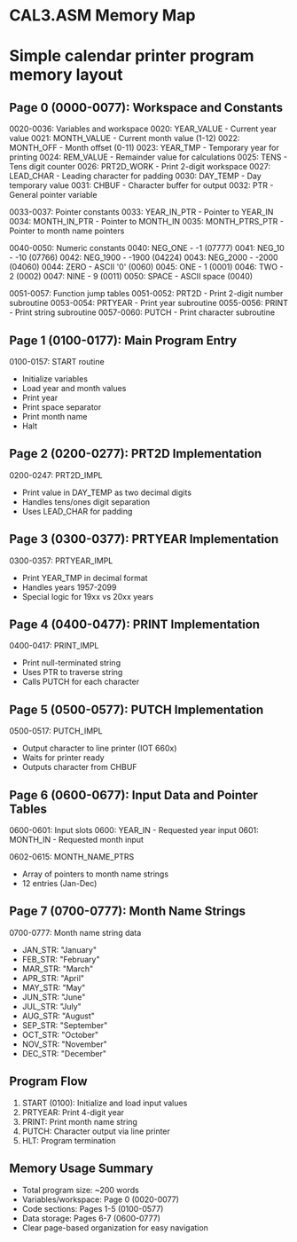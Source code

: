 # CAL3.ASM Memory Map
# Simple calendar printer program memory layout

## Page 0 (0000-0077): Workspace and Constants
0020-0036: Variables and workspace
  0020: YEAR_VALUE     - Current year value
  0021: MONTH_VALUE    - Current month value (1-12)
  0022: MONTH_OFF      - Month offset (0-11)
  0023: YEAR_TMP       - Temporary year for printing
  0024: REM_VALUE      - Remainder value for calculations
  0025: TENS           - Tens digit counter
  0026: PRT2D_WORK     - Print 2-digit workspace
  0027: LEAD_CHAR      - Leading character for padding
  0030: DAY_TEMP       - Day temporary value
  0031: CHBUF          - Character buffer for output
  0032: PTR            - General pointer variable

0033-0037: Pointer constants
  0033: YEAR_IN_PTR    - Pointer to YEAR_IN
  0034: MONTH_IN_PTR   - Pointer to MONTH_IN
  0035: MONTH_PTRS_PTR - Pointer to month name pointers

0040-0050: Numeric constants
  0040: NEG_ONE        - -1 (07777)
  0041: NEG_10         - -10 (07766)
  0042: NEG_1900       - -1900 (04224)
  0043: NEG_2000       - -2000 (04060)
  0044: ZERO           - ASCII '0' (0060)
  0045: ONE            - 1 (0001)
  0046: TWO            - 2 (0002)
  0047: NINE           - 9 (0011)
  0050: SPACE          - ASCII space (0040)

0051-0057: Function jump tables
  0051-0052: PRT2D     - Print 2-digit number subroutine
  0053-0054: PRTYEAR   - Print year subroutine
  0055-0056: PRINT     - Print string subroutine
  0057-0060: PUTCH     - Print character subroutine

## Page 1 (0100-0177): Main Program Entry
0100-0157: START routine
  - Initialize variables
  - Load year and month values
  - Print year
  - Print space separator
  - Print month name
  - Halt

## Page 2 (0200-0277): PRT2D Implementation
0200-0247: PRT2D_IMPL
  - Print value in DAY_TEMP as two decimal digits
  - Handles tens/ones digit separation
  - Uses LEAD_CHAR for padding

## Page 3 (0300-0377): PRTYEAR Implementation
0300-0357: PRTYEAR_IMPL
  - Print YEAR_TMP in decimal format
  - Handles years 1957-2099
  - Special logic for 19xx vs 20xx years

## Page 4 (0400-0477): PRINT Implementation
0400-0417: PRINT_IMPL
  - Print null-terminated string
  - Uses PTR to traverse string
  - Calls PUTCH for each character

## Page 5 (0500-0577): PUTCH Implementation
0500-0517: PUTCH_IMPL
  - Output character to line printer (IOT 660x)
  - Waits for printer ready
  - Outputs character from CHBUF

## Page 6 (0600-0677): Input Data and Pointer Tables
0600-0601: Input slots
  0600: YEAR_IN        - Requested year input
  0601: MONTH_IN       - Requested month input

0602-0615: MONTH_NAME_PTRS
  - Array of pointers to month name strings
  - 12 entries (Jan-Dec)

## Page 7 (0700-0777): Month Name Strings
0700-0777: Month name string data
  - JAN_STR: "January"
  - FEB_STR: "February"
  - MAR_STR: "March"
  - APR_STR: "April"
  - MAY_STR: "May"
  - JUN_STR: "June"
  - JUL_STR: "July"
  - AUG_STR: "August"
  - SEP_STR: "September"
  - OCT_STR: "October"
  - NOV_STR: "November"
  - DEC_STR: "December"

## Program Flow
1. START (0100): Initialize and load input values
2. PRTYEAR: Print 4-digit year
3. PRINT: Print month name string
4. PUTCH: Character output via line printer
5. HLT: Program termination

## Memory Usage Summary
- Total program size: ~200 words
- Variables/workspace: Page 0 (0020-0077)
- Code sections: Pages 1-5 (0100-0577)
- Data storage: Pages 6-7 (0600-0777)
- Clear page-based organization for easy navigation